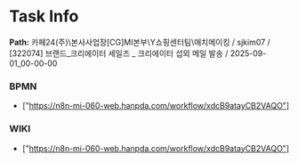 # Task Info

**Path:** 카페24(주)\본사사업장\[CG]MI본부\Y쇼핑센터팀\매치메이킹 / sjkim07 / [322074] 브랜드_크리에이터 세일즈 _ 크리에이터 섭외 메일 발송 / 2025-09-01_00-00-00

### BPMN
- ["https://n8n-mi-060-web.hanpda.com/workflow/xdcB9atayCB2VAQO"]

### WIKI
- ["https://n8n-mi-060-web.hanpda.com/workflow/xdcB9atayCB2VAQO"]

